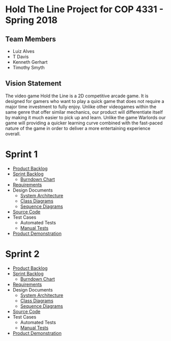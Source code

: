 # Hold The Line Project for COP 4331 - Spring 2018

## Team Members

- Luiz Alves
- T Davis
- Kenneth Gerhart
- Timothy Smyth

## Vision Statement

The video game Hold the Line is a 2D competitive arcade game. It is designed for gamers who want to play a quick game that does not require a major time investment to fully enjoy. Unlike other videogames within the same genre that offer similar mechanics, our product will differentiate itself by making it much easier to pick up and learn. Unlike the game Warlords our game will providing a quicker learning curve combined with the fast-paced nature of the game in order to deliver a more entertaining experience overall.
# Sprint 1

- [Product Backlog](https://github.com/kgminer/Warlords/blob/master/sprint1/product_backlog.md)
- [Sprint Backlog](https://github.com/kgminer/Warlords/blob/master/sprint1/sprint_backlog.md)
  - [Burndown Chart](https://docs.google.com/spreadsheets/d/1a_QnmUb2sFXtWjDx9MVTHSyMXuMD_THkIH4JoGAiF_U/edit#gid=0)
- [Requirements](https://github.com/kgminer/Warlords/blob/master/sprint1/requirements.md)
- Design Documents
  - [System Architecture](https://github.com/kgminer/Warlords/blob/master/sprint1/architecture.md)
  - [Class Diagrams](https://github.com/kgminer/Hold-The-Line/blob/master/sprint1/Class%20Diagram.png)
  - [Sequence Diagrams](https://github.com/kgminer/Hold-The-Line/blob/master/sprint1/Sequence%20Diagram.PNG)
- [Source Code](https://github.com/kgminer/Hold-The-Line/tree/master/Hold%20The%20Line)
- Test Cases
  - Automated Tests
  - [Manual Tests](https://docs.google.com/document/d/154xEoK8J_vCtzeEK2uVsxYIZLYIgcbiLwa-_4h9i0bg/edit)
- [Product Demonstration](https://github.com/kgminer/Hold-The-Line/blob/master/sprint1/product_demonstration.md)
# Sprint 2

- [Product Backlog](https://github.com/kgminer/Warlords/blob/master/sprint2/product_backlog.md)
- [Sprint Backlog](https://github.com/kgminer/Warlords/blob/master/sprint2/sprint_backlog.md)
  - [Burndown Chart]()
- [Requirements]()
- Design Documents
  - [System Architecture]()
  - [Class Diagrams]()
  - [Sequence Diagrams]()
- [Source Code](https://github.com/kgminer/Hold-The-Line/tree/master/Hold%20The%20Line)
- Test Cases
  - Automated Tests
  - [Manual Tests]()
- [Product Demonstration]()
